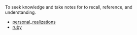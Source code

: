To seek knowledge and take notes for to recall, reference, and understanding.

- [personal_realizations](./personal_realizations/)
- [ruby](./ruby/)

